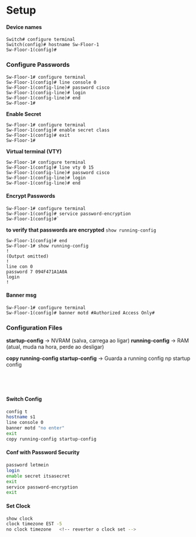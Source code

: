 # Setup
#### Device names
```
Switch# configure terminal
Switch(config)# hostname Sw-Floor-1
Sw-Floor-1(config)#
```
### Configure Passwords
```
Sw-Floor-1# configure terminal
Sw-Floor-1(config)# line console 0
Sw-Floor-1(config-line)# password cisco
Sw-Floor-1(config-line)# login
Sw-Floor-1(config-line)# end
Sw-Floor-1#
```
**Enable Secret**
```
Sw-Floor-1# configure terminal
Sw-Floor-1(config)# enable secret class
Sw-Floor-1(config)# exit
Sw-Floor-1#
```
**Virtual terminal (VTY)**
```
Sw-Floor-1# configure terminal
Sw-Floor-1(config)# line vty 0 15
Sw-Floor-1(config-line)# password cisco
Sw-Floor-1(config-line)# login
Sw-Floor-1(config-line)# end
```
#### Encrypt Passwords
```
Sw-Floor-1# configure terminal
Sw-Floor-1(config)# service password-encryption
Sw-Floor-1(config)#`
```
**to verify that passwords are encrypted** `show running-config`
```
Sw-Floor-1(config)# end
Sw-Floor-1# show running-config
!
(Output omitted)
!
line con 0
password 7 094F471A1A0A
login
!
```
#### Banner msg
```
Sw-Floor-1# configure terminal
Sw-Floor-1(config)# banner motd #Authorized Access Only#
```
### Configuration Files
**startup-config** → NVRAM (salva, carrega ao ligar)
**running-config** → RAM (atual, muda na hora, perde ao desligar)

**copy running-config startup-config** → Guarda a running config np startup config
```

```



```

```


```

```


```
```



#### Switch Config
```bash
config t
hostname s1
line console 0
banner motd "no enter"
exit
copy running-config startup-config
```
#### Conf with Password Security
```bash 
password letmein
login
enable secret itsasecret
exit
service password-encryption
exit
```

#### Set Clock
```bash
show clock
clock timezone EST -5
no clock timezone   <!-- reverter o clock set -->
```
